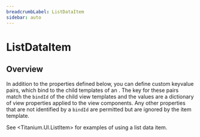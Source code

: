 ```yaml
---
breadcrumbLabel: ListDataItem
sidebar: auto
---
```


# ListDataItem

<ProxySummary/>

## Overview

In addition to the properties defined below, you can define custom keyvalue pairs, which bind to
the child templates of an <ItemTemplate>.  The key for these pairs match the `bindId` of
the child view templates and the values are a dictionary of view properties applied to the view components.
Any other properties that are not identified by a `bindId` are permitted but are ignored by the item template.

See <Titanium.UI.ListItem> for examples of using a list data item.

<ApiDocs/>
